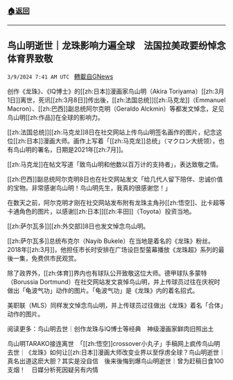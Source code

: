 ###  [:house:返回](README.md)
---


## 鸟山明逝世｜龙珠影响力遍全球　法国拉美政要纷悼念　体育界致敬
`3/9/2024 7:41 AM UTC ` [轉載自GNews](https://gnews.org/articles/2379386)

创作《龙珠》、《IQ博士》的[[zh:日本]]漫画家鸟山明（Akira Toriyama）[[zh:3月1日]]离世，死讯[[zh:3月8日]]传出後，[[zh:法国总统]][[zh:马克龙]]（Emmanuel Macron）、[[zh:巴西]]副总统阿尔克明（Geraldo Alckmin）等都发文悼念，足见鸟山明[[zh:作品]]在全球的影响力。

[[zh:法国总统]][[zh:马克龙]]8日在社交网站上传鸟山明签名画作的图片，纪念这位[[zh:日本]]漫画大师。画作上写着「[[zh:马克龙]]总统」（マクロン大统领），也有鸟山明的署名，日期是2021年[[zh:7月]]。

[[zh:马克龙]]在帖文写道「致鸟山明和他数以百万计的支持者」，表达致敬之情。

[[zh:巴西]]副总统阿尔克明8日也在社交网站发文「给几代人留下陪伴、忠诚价值的宝物。非常感谢鸟山明！鸟山明先生，我真的很感谢您！」

在数天之前，阿尔克明才刚在社交网站发布附有龙珠主角孙[[zh:悟空]]、比卡超等卡通角色的图片，以感谢[[zh:日本]][[zh:丰田]]（Toyota）投资当地。

[[zh:萨尔瓦多]][[zh:外交部]]8日也发文悼念鸟山明。

[[zh:萨尔瓦多]]总统布克尔（Nayib Bukele）在当地是着名的《龙珠》粉丝。2018年[[zh:3月]]，他担任市长时安排在广场设巨型萤幕播放《龙珠超》系列的最後一集，免费供市民观赏。

除了政界外，[[zh:体育]]界内也有球队公开致敬这位大师。德甲球队多蒙特（Borussia Dortmund）在社交网站发文哀悼鸟山明，并上传球员过往在庆祝时做出「龟波气功」动作的图片。「龟波气功」是《龙珠》内的着名招式。

美职联（MLS）同样发文悼念鸟山明，并上传球员过往做出《龙珠》着名「合体」动作的图片。

阅读更多：鸟山明去世｜创作龙珠与IQ博士等经典　神级漫画家鲜肉旧照出土

鸟山明TARAKO接连离世　「[[zh:悟空]]crossover小丸子」手稿网上疯传鸟山明去世｜《龙珠》如何让[[zh:日本]]漫画大师改变业界以至俘虏全球？鸟山明逝世｜真名出道这麽大胆？其实是没自信　後来後悔到爆鸟山明逝世｜曾为赶稿日食100支烟！　日媒分析死因疑另有内情

